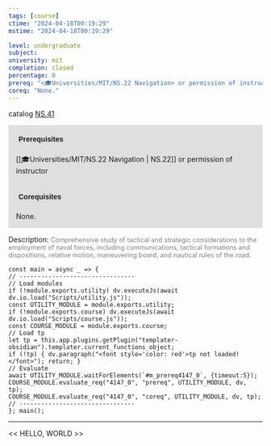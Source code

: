 ```yaml
---
tags: [course]
ctime: "2024-04-18T00:19:29"
mstime: "2024-04-18T00:19:29"

level: undergraduate
subject: 
university: mit
completion: closed
percentage: 0
prereq: "<🎓Universities/MIT/NS.22 Navigation> or permission of instructor"
coreq: "None."
---
```


catalog [NS.41](http://student.mit.edu/catalog/mNSa.html#NS.41)

<span style="display: block; padding: 15px; background-color: rgb(100, 100, 100, 0.2);"><font id="m_prereq4147_0" style="display: block; font-family: Arial, sans-serif; font-weight: bold; padding: 5px">Prerequisites</font><br><span id="prereq4147_0">[[🎓Universities/MIT/NS.22 Navigation | NS.22]] or permission of instructor</span></span>
<span style="display: block; padding: 15px; background-color: rgb(100, 100, 100, 0.2);"><font id="m_coreq4147_0" style="display: block; font-family: Arial, sans-serif; font-weight: bold; padding: 5px">Corequisites</font><br><span id="coreq4147_0">None.</span></span>

<font style="">Description:</font>
<font style="color: grey; font-size: 0.8rem;">Comprehensive study of tactical and strategic considerations to the employment of naval forces, including communications, tactical formations and dispositions, relative motion, maneuvering board, and nautical rules of the road.</font>

```dataviewjs
const main = async _ => {
// --------------------------------
// Load modules
if (!module.exports.utility) dv.executeJs(await dv.io.load("Scripts/utility.js"));
const UTILITY_MODULE = module.exports.utility;
if (!module.exports.course) dv.executeJs(await dv.io.load("Scripts/course.js"));
const COURSE_MODULE = module.exports.course;
// Load tp
let tp = this.app.plugins.getPlugin("templater-obsidian").templater.current_functions_object;
if (!tp) { dv.paragraph("<font style='color: red'>tp not loaded!</font>"); return; }
// Evaluate
await UTILITY_MODULE.waitForElements(`#m_prereq4147_0`, {timeout:5});
COURSE_MODULE.evaluate_req("4147_0", "prereq", UTILITY_MODULE, dv, tp);
COURSE_MODULE.evaluate_req("4147_0", "coreq", UTILITY_MODULE, dv, tp);
// --------------------------------
}; main();
```

---

<< HELLO, WORLD >>
